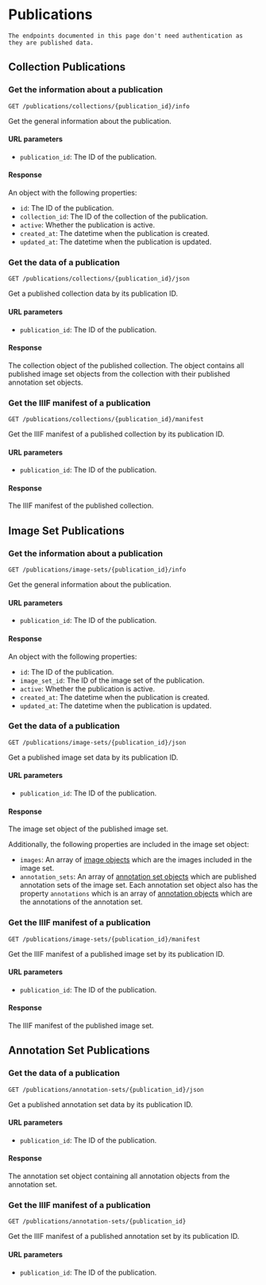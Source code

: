 # Publications

```{note}
The endpoints documented in this page don't need authentication as they are published data.
```

## Collection Publications

### Get the information about a publication

```
GET /publications/collections/{publication_id}/info
```

Get the general information about the publication.

#### URL parameters

- `publication_id`: The ID of the publication.

#### Response

An object with the following properties:

- `id`: The ID of the publication.
- `collection_id`: The ID of the collection of the publication.
- `active`: Whether the publication is active.
- `created_at`: The datetime when the publication is created.
- `updated_at`: The datetime when the publication is updated.

### Get the data of a publication

```
GET /publications/collections/{publication_id}/json
```

Get a published collection data by its publication ID.

#### URL parameters

- `publication_id`: The ID of the publication.

#### Response

The collection object of the published collection. The object contains all published image set objects from the
collection with their published annotation set objects.

### Get the IIIF manifest of a publication

```
GET /publications/collections/{publication_id}/manifest
```

Get the IIIF manifest of a published collection by its publication ID.

#### URL parameters

- `publication_id`: The ID of the publication.

#### Response

The IIIF manifest of the published collection.

## Image Set Publications

### Get the information about a publication

```
GET /publications/image-sets/{publication_id}/info
```

Get the general information about the publication.

#### URL parameters

- `publication_id`: The ID of the publication.

#### Response

An object with the following properties:

- `id`: The ID of the publication.
- `image_set_id`: The ID of the image set of the publication.
- `active`: Whether the publication is active.
- `created_at`: The datetime when the publication is created.
- `updated_at`: The datetime when the publication is updated.

### Get the data of a publication

```
GET /publications/image-sets/{publication_id}/json
```

Get a published image set data by its publication ID.

#### URL parameters

- `publication_id`: The ID of the publication.

#### Response

The image set object of the published image set.

Additionally, the following properties are included in the image set object:

- `images`: An array of [image objects](image-object) which are the images included in the image set.
- `annotation_sets`: An array of [annotation set objects](annotation-set-object) which are published annotation sets
  of the image set. Each annotation set object also has the property `annotations` which is an array of
  [annotation objects](annotation-object) which are the annotations of the annotation set.

### Get the IIIF manifest of a publication

```
GET /publications/image-sets/{publication_id}/manifest
```

Get the IIIF manifest of a published image set by its publication ID.

#### URL parameters

- `publication_id`: The ID of the publication.

#### Response

The IIIF manifest of the published image set.

## Annotation Set Publications

### Get the data of a publication

```
GET /publications/annotation-sets/{publication_id}/json
```

Get a published annotation set data by its publication ID.

#### URL parameters

- `publication_id`: The ID of the publication.

#### Response

The annotation set object containing all annotation objects from the annotation set.

### Get the IIIF manifest of a publication

```
GET /publications/annotation-sets/{publication_id}
```

Get the IIIF manifest of a published annotation set by its publication ID.

#### URL parameters

- `publication_id`: The ID of the publication.

